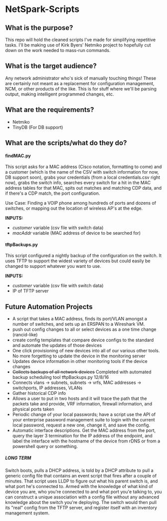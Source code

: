 # NetSpark-Scripts

## What is the purpose?
This repo will hold the cleaned scripts I've made for simplifying repetitive tasks. I'll be making use of Kirk Byers' Netmiko project to hopefully cut down on the work needed to mass-run commands.

## What is the target audience?
Any network administrator who's sick of manually touching things! These are certainly not meant as a replacement for configuration management, NCM, or other products of the like. This is for stuff where we'll be parsing output, making intelligent programmed changes, etc.

## What are the requirements?
* Netmiko
* TinyDB (For DB support)

## What are the scripts/what do they do?

#### findMAC.py
This script asks for a MAC address (Cisco notation, formatting to come) and a customer (which is the name of the CSV with switch information for now, DB support soon), grabs your credentials (from a local credentials.csv right now), grabs the switch info, searches every switch for a hit in the MAC address tables for that MAC, spits out matches and matching CDP data, and if there's a CDP match, the port configuration.

Use Case: Finding a VOIP phone among hundreds of ports and dozens of switches, or mapping out the location of wireless AP's at the edge.

**INPUTS:**
+ *customer* variable (csv file with switch data)
+ *macAddr* variable (MAC address of device to be searched for)

#### tftpBackups.py
This script configured a nightly backup of the configuration on the switch. It uses TFTP to support the widest variety of devices but could easily be changed to support whatever you want to use.

**INPUTS:**
+ *customer* variable (csv file with switch data)
+ IP of TFTP server


## Future Automation Projects
+ A script that takes a MAC address, finds its port/VLAN amongst a number of switches, and sets up an ERSPAN to a Wireshark VM.
+ push out config changes to all or select devices as a one time change (rancid-like)
+ create config templates that compare device configs to the standard and automate the updates of those devices
+ One click provisioning of new devices into all of our various other tools. No more forgetting to update the device in the monitoring server
+ Updates device information in other monitoring tools if the device changes
+ ~~Collects backups of all network devices~~ Completed with automated backup scheduling tool tftpBackups.py 12/8/16
+ Connects vlans -> subnets, subnets -> vrfs, MAC addresses -> switchports, IP addresses, VLANs
+ Gather historical CDP info
+ Allows a user to put in two hosts and it will trace the path that the packets take and provide, VRF information, firewall information, and physical ports taken
+ Periodic change of your local passwords; have a script use the API of your enterprise password management suite to login with the current local password, request a new one, change it, and save the config.
+ Automatic interface descriptions. Get the MAC address from the port, query the layer 3 termination for the IP address of the endpoint, and label the interface with the hostname of the device from rDNS or from a powershell query or something.

##### LONG TERM
Switch boots, pulls a DHCP address, is told by a DHCP attribute to pull a generic config file that contains an event script that fires after a couple of minutes. That script uses LLDP to figure out what his parent switch is, and what port he's connected to. Armed with the knowledge of what kind of device you are, who you're connected to and what port you'e talking to, you can construct a unique association with a config file without any advanced knowledge about the switch you're deploying. The switch would then pull its "real" config from the TFTP server, and register itself with an inventory management system.
